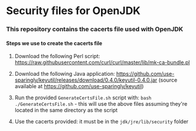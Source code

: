 # Security files for OpenJDK

### This repository contains the cacerts file used with OpenJDK

#### Steps we use to create the cacerts file

1. Download the following Perl script: https://raw.githubusercontent.com/curl/curl/master/lib/mk-ca-bundle.pl

2. Download the following Java application: https://github.com/use-sparingly/keyutil/releases/download/0.4.0/keyutil-0.4.0.jar (source available at https://github.com/use-sparingly/keyutil)

3. Run the provided `GenerateCertsFile.sh` script with: `bash ./GenerateCertsFile.sh` - this will use the above files assuming they're located in the same directory as the script

4. Use the cacerts provided: it must be in the `jdk/jre/lib/security` folder
